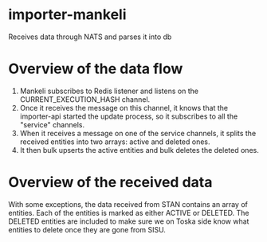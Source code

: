 # importer-mankeli
Receives data through NATS and parses it into db

# Overview of the data flow

1. Mankeli subscribes to Redis listener and listens on the CURRENT_EXECUTION_HASH channel.
2. Once it receives the message on this channel, it knows that the importer-api started the update process, so it subscribes to all the "service" channels.
3. When it receives a message on one of the service channels, it splits the received entities into two arrays: active and deleted ones.
4. It then bulk upserts the active entities and bulk deletes the deleted ones.

# Overview of the received data

With some exceptions, the data received from STAN contains an array of entities. Each of the entities is marked as either ACTIVE or DELETED. The DELETED entities are included to make sure we on Toska side know what entities to delete once they are gone from SISU.
